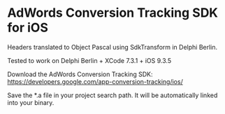 # AdWords Conversion Tracking SDK for iOS

Headers translated to Object Pascal using SdkTransform in Delphi Berlin.

Tested to work on Delphi Berlin + XCode 7.3.1 + iOS 9.3.5

Download the AdWords Conversion Tracking SDK:
https://developers.google.com/app-conversion-tracking/ios/

Save the *.a file in your project search path. It will be automatically linked into your binary.